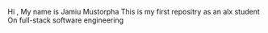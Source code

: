 Hi , My name is Jamiu Mustorpha
This is my first repositry as an alx student 
On full-stack software engineering
